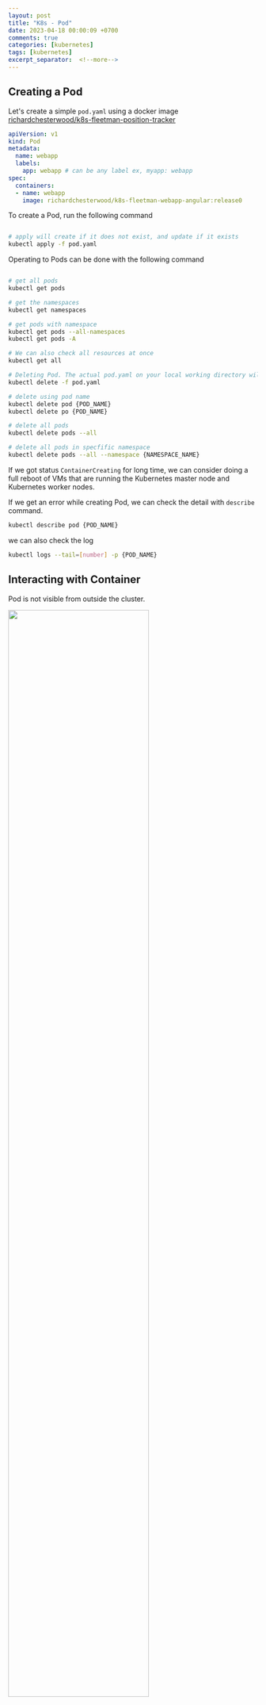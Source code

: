 ```yaml
---
layout: post
title: "K8s - Pod"
date: 2023-04-18 00:00:09 +0700
comments: true
categories: [kubernetes]
tags: [kubernetes]
excerpt_separator:  <!--more-->
---
```

## Creating a Pod

Let's create a simple <code>pod.yaml</code> using a docker image [richardchesterwood/k8s-fleetman-position-tracker](https://hub.docker.com/r/richardchesterwood/k8s-fleetman-webapp-angular)

``` yaml
apiVersion: v1
kind: Pod
metadata:
  name: webapp
  labels:
    app: webapp # can be any label ex, myapp: webapp
spec:
  containers:
  - name: webapp
    image: richardchesterwood/k8s-fleetman-webapp-angular:release0
```

To create a Pod, run the following command
``` bash

# apply will create if it does not exist, and update if it exists
kubectl apply -f pod.yaml 
```

Operating to Pods can be done with the following command 
``` bash

# get all pods
kubectl get pods

# get the namespaces
kubectl get namespaces

# get pods with namespace
kubectl get pods --all-namespaces
kubectl get pods -A

# We can also check all resources at once
kubectl get all

# Deleting Pod. The actual pod.yaml on your local working directory will not be deleted
kubectl delete -f pod.yaml

# delete using pod name
kubectl delete pod {POD_NAME}
kubectl delete po {POD_NAME}

# delete all pods
kubectl delete pods --all

# delete all pods in specfific namespace
kubectl delete pods --all --namespace {NAMESPACE_NAME}
```


If we got status <code>ContainerCreating</code> for long time, we can consider doing a full reboot of VMs that are running the Kubernetes master node and Kubernetes worker nodes. 

If we get an error while creating Pod, we can check the detail with <code>describe</code> command.
``` bash
kubectl describe pod {POD_NAME}
```

we can also check the log
``` bash
kubectl logs --tail=[number] -p {POD_NAME}
```

## Interacting with Container
Pod is not visible from outside the cluster. 

<img src="{{ site.baseurl }}/assets/images/post/k8s/pod-not-accessible-from-outside.png" alt="" width="75%"/>

But we still able to connect and execute command inside the pod.

``` bash
kubectl exec {POD_NAME} {COMMAND}
kubectl exec webapp ls
```

We could also get a shell interraction inside the container in the pod.
``` bash

# execute shell command
kubectl -it exec {POD_NAME} sh
kubectl -it exec webapp sh

```

Inside the container we can do 
``` bash
# for the example
wget http://localhost:80
```

The other port characteristics are having shot lifetime, regularly die, and regularly recreated.

## References
1. https://kubernetes.io/docs/concepts/workloads/pods/
2. https://signoz.io/blog/kubectl-logs-tail/